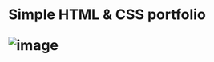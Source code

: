 <h1>Simple HTML & CSS portfolio

![image](https://user-images.githubusercontent.com/100538163/175613782-d22092a6-4070-4a97-a0e0-6e36efd47eba.png)
